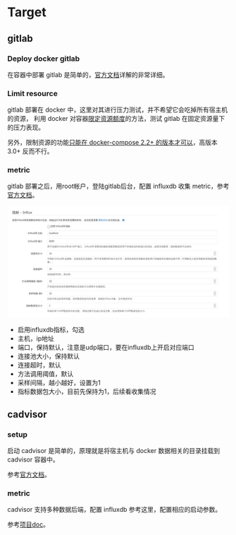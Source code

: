 # Target

## gitlab

### Deploy docker gitlab

在容器中部署 gitlab 是简单的，[官方文档][gitlab docker]详解的非常详细。

### Limit resource

gitlab 部署在 docker 中，这里对其进行压力测试，并不希望它会吃掉所有宿主机的资源，
利用 docker 对容器[限定资源额度][limit containter resource]的方法，测试 gitlab 在固定资源量下的压力表现。

另外，限制资源的功能[只能在 docker-compose 2.2+ 的版本才可以][limit only in old version]，高版本 3.0+ 反而不行。

### metric

gitlab 部署之后，用root帐户，登陆gitlab后台，配置 influxdb 收集 metric，参考[官方文档][gitlab metric influxdb]。

![](./gitlab-metric.png)

- 启用influxdb指标，勾选
- 主机，ip地址
- 端口，保持默认，注意是udp端口，要在influxdb上开启对应端口
- 连接池大小，保持默认
- 连接超时，默认
- 方法调用阈值，默认
- 采样间隔，越小越好，设置为1
- 指标数据包大小，目前先保持为1，后续看收集情况


## cadvisor

### setup

启动 cadvisor 是简单的，原理就是将宿主机与 docker 数据相关的目录挂载到 cadvisor 容器中。

参考[官方文档][cadvisor setup]。

### metric

cadvisor 支持多种数据后端，配置 influxdb 参考这里，配置相应的启动参数。

参考[项目doc][cadvisor metric influxdb]。




[gitlab docker]: https://docs.gitlab.com/omnibus/docker/
[limit containter resource]: https://docs.docker.com/config/containers/resource_constraints/
[limit only in old version]: https://docs.docker.com/compose/compose-file/compose-file-v2/#cpu-and-other-resources
[gitlab metric influxdb]: https://docs.gitlab.com/ee/administration/monitoring/performance/influxdb_configuration.html
[cadvisor setup]: https://github.com/google/cadvisor/blob/master/README.md
[cadvisor metric influxdb]: https://github.com/google/cadvisor/blob/master/docs/storage/influxdb.md

